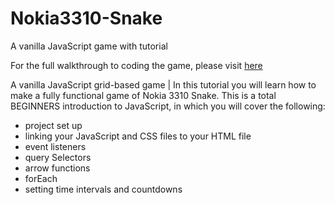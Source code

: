 # Nokia3310-Snake
A vanilla JavaScript game with tutorial

For the full walkthrough to coding the game, please visit [here](https://www.youtube.com/watch?v=GWPGz9hrVMk)

A vanilla JavaScript grid-based game | In this tutorial you will learn how to make a fully functional game of Nokia 3310 Snake. This is a total BEGINNERS introduction to JavaScript, in which you will cover the following:

* project set up
* linking your JavaScript and CSS files to your HTML file
* event listeners
* query Selectors
* arrow functions
* forEach
* setting time intervals and countdowns

 
